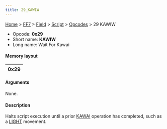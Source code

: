```yaml
---
title: 29_KAWIW
---
```


[Home](../../../../Main_Page.md) > [FF7](../../../../FF7.md) > [Field](../../../Field.md) > [Script](../../Script.md) > [Opcodes](../Opcodes.md) > 29 KAWIW

-   Opcode: **0x29**
-   Short name: **KAWIW**
-   Long name: Wait For Kawai

#### Memory layout

| 0x29 |
|------|

#### Arguments

None.

#### Description

Halts script execution until a prior [KAWAI](FF7/Field/Script/Opcodes/28_KAWAI "wikilink") operation has completed, such as a [LIGHT](28_KAWAI/06_LIGHT.md) movement.

